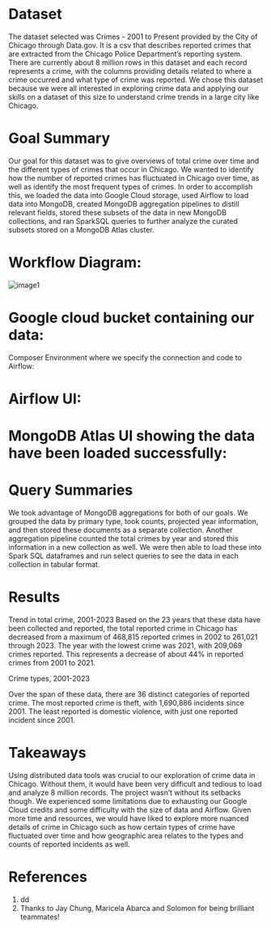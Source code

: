 # Dataset
The dataset selected was Crimes - 2001 to Present provided by the City of Chicago through Data.gov. It is a csv that describes reported crimes that are extracted from the Chicago Police Department’s reporting system. There are currently about 8 million rows in this dataset and each record represents a crime, with the columns providing details related to where a crime occurred and what type of crime was reported. We chose this dataset because we were all interested in exploring crime data and applying our skills on a dataset of this size to understand crime trends in a large city like Chicago.

# Goal Summary
Our goal for this dataset was to give overviews of total crime over time and the different types of crimes that occur in Chicago. We wanted to identify how the number of reported crimes has fluctuated in Chicago over time, as well as identify the most frequent types of crimes. In order to accomplish this, we loaded the data into Google Cloud storage, used Airflow to load data into MongoDB, created MongoDB aggregation pipelines to distill relevant fields, stored these subsets of the data in new MongoDB collections, and ran SparkSQL queries to further analyze the curated subsets stored on a MongoDB Atlas cluster. 

# Workflow Diagram:
![image1](https://github.com/cRithvikD/DistributedDataSystems/assets/41294960/6f8b398c-68f3-4871-960c-0a69698bf5a5)



# Google cloud bucket containing our data:

Composer Environment where we specify the connection and code to Airflow:


# Airflow UI:


# MongoDB Atlas UI showing the data have been loaded successfully:


# Query Summaries
We took advantage of MongoDB aggregations for both of our goals. We grouped the data by primary type, took counts, projected year information, and then stored these documents as a separate collection. Another aggregation pipeline counted the total crimes by year and stored this information in a new collection as well. We were then able to load these into Spark SQL dataframes and run select queries to see the data in each collection in tabular format. 

# Results
Trend in total crime, 2001-2023
Based on the 23 years that these data have been collected and reported, the total reported crime in Chicago has decreased from a maximum of 468,815 reported crimes in 2002 to 261,021 through 2023. The year with the lowest crime was 2021, with 209,069 crimes reported. This represents a decrease of about 44% in reported crimes from 2001 to 2021. 

Crime types, 2001-2023

Over the span of these data, there are 36 distinct categories of reported crime. The most reported crime is theft, with 1,690,886 incidents since 2001. The least reported is domestic violence, with just one reported incident since 2001. 
# Takeaways
Using distributed data tools was crucial to our exploration of crime data in Chicago. Without them, it would have been very difficult and tedious to load and analyze 8 million records. The project wasn’t without its setbacks though. We experienced some limitations due to exhausting our Google Cloud credits and some difficulty with the size of data and Airflow. Given more time and resources, we would have liked to explore more nuanced details of crime in Chicago such as how certain types of crime have fluctuated over time and how geographic area relates to the types and counts of reported incidents as well. 

# References
1. dd
2. Thanks to Jay Chung, Maricela Abarca and Solomon for being brilliant teammates!

